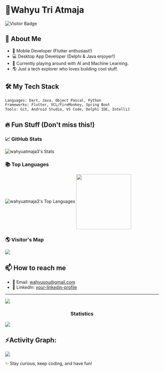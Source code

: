 # 👾Wahyu Tri Atmaja

![Visitor Badge](https://komarev.com/ghpvc/?username=wahyuatmaja3&label=Hey%20Visitor!&color=green&style=flat)

## 🚀 About Me
- 📱 Mobile Developer (Flutter enthusiast!)
- 💻 Desktop App Developer (Delphi & Java enjoyer!)
- 🧠 Currently playing around with AI and Machine Learning.
- 🌎 Just a tech explorer who loves building cool stuff.

## 🛠️ My Tech Stack
```bash
Languages: Dart, Java, Object Pascal, Python
Frameworks: Flutter, VCL/FireMonkey, Spring Boot
Tools: Git, Android Studio, VS Code, Delphi IDE, IntelliJ
```

## 🔥 Fun Stuff (Don't miss this!)
### 📈 GitHub Stats
![wahyuatmaja3's Stats](https://github-readme-stats.vercel.app/api?username=wahyuatmaja3&theme=vision-friendly-dark&show_icons=true&hide_border=false&count_private=true)

### 📚 Top Languages
![wahyuatmaja3's Top Languages](https://github-readme-stats.vercel.app/api/top-langs/?username=wahyuatmaja3&theme=vision-friendly-dark&show_icons=true&hide_border=false&layout=compact)
<img align="center" src="http://github-profile-summary-cards.vercel.app/api/cards/most-commit-language?username=wahyuatmaja3&theme=vision_friendly_dark" height="180em" />

### 🌎 Visitor's Map
[![](https://visitcount.itsvg.in/api?id=wahyuatmaja3&label=Profile%20Views&color=12&icon=5&pretty=true)](https://visitcount.itsvg.in)

## 📫 How to reach me
- 📧 Email: wahyusou@gmail.com
- 💼 LinkedIn: [your-linkedin-profile](https://linkedin.com/in/your-linkedin-profile)

---

<img src="https://user-images.githubusercontent.com/73097560/115834477-dbab4500-a447-11eb-908a-139a6edaec5c.gif"><h3 align="center">Statistics</h3>

<img src="https://user-images.githubusercontent.com/73097560/115834477-dbab4500-a447-11eb-908a-139a6edaec5c.gif"><h2 align="left">⚡Activity Graph:</h2>
<img align="center" src="https://github-readme-activity-graph.vercel.app/graph?username=wahyuatmaja3&theme=high-contrast"/>

✨ Stay curious, keep coding, and have fun!
